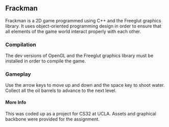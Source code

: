 ## Frackman

Frackman is a 2D game programmed using C++ and the Freeglut graphics
library. It uses object-oriented programming design in order to ensure
that all elements of the game world interact properly with each other.

### Compilation
The dev versions of OpenGL and the Freeglut graphics library must be
installed in order to compile the game.

### Gameplay
Use the arrow keys to move up and down and the space key to shoot water.
Collect all the oil barrels to advance to the next level.

#### More Info
This was coded up as a project for CS32 at UCLA. Assets and graphical backbone
were provided for the assignment.
